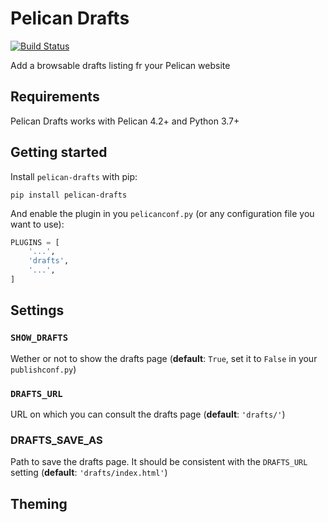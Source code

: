 # Pelican Drafts

[![Build Status](https://travis-ci.com/noirbizarre/pelican-drafts.svg?branch=master)](https://travis-ci.com/noirbizarre/pelican-drafts)

Add a browsable drafts listing fr your Pelican website


## Requirements

Pelican Drafts works with Pelican 4.2+ and Python 3.7+

## Getting started

Install `pelican-drafts` with pip:

```shell
pip install pelican-drafts
```

And enable the plugin in you `pelicanconf.py` (or any configuration file you want to use):

```Python
PLUGINS = [
    '...',
    'drafts',
    '...',
]
```

## Settings

### `SHOW_DRAFTS`

Wether or not to show the drafts page (**default**:  `True`, set it to `False` in your `publishconf.py`)

### `DRAFTS_URL`

URL on which you can consult the drafts page (**default**: `'drafts/'`)

### DRAFTS_SAVE_AS

Path to save the drafts page. It should be consistent with the `DRAFTS_URL` setting (**default**: `'drafts/index.html'`)

## Theming
